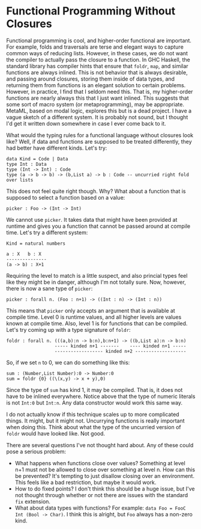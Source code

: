# Functional Programming Without Closures

Functional programming is cool, and higher-order functional are important.
For example, folds and traversals are terse and elegant ways to capture
common ways of reducing lists. However, in these cases, we do not want the
compiler to actually pass the closure to a function. In GHC Haskell, the
standard library has compiler hints that ensure that `foldr`, `map`, and
similar functions are always inlined. This is not behavior that is always
desirable, and passing around closures, storing them inside of data types,
and returning them from functions is an elegant solution to certain problems.
However, in practice, I find that I seldom need this. That is, my higher-order
functions are nearly always this that I just want inlined. This suggests
that some sort of macro system (or metaprogramming), may be appropriate.
MetaML, based on modal logic, explores this but is a dead project. I have
a vague sketch of a different system. It is probably not sound, but I
thought I'd get it written down somewhere in case I ever come back to it.

What would the typing rules for a functional language without closures
look like? Well, if data and functions are supposed to be treated
differently, they had better have different kinds. Let's try:

    data Kind = Code | Data
    type Int : Data
    type (Int -> Int) : Code
    type (a -> b -> b) -> (b,List a) -> b : Code -- uncurried right fold over lists

This does not feel quite right though. Why? What about a function that
is supposed to select a function based on a value:

    picker : Foo -> (Int -> Int)

We cannot use `picker`. It takes data that might have been provided at
runtime and gives you a function that cannot be passed around at compile time.
Let's try a different system:

    Kind = natural numbers

    a : X   b : X
    ---------------
    (a -> b) : X+1

Requiring the level to match is a little suspect, and also princial types feel
like they might be in danger, although I'm not totally sure. Now, however, there
is now a sane type of `picker`:

    picker : forall n. (Foo : n+1) -> ((Int : n) -> (Int : n))

This means that `picker` only accepts an argument that is available at
compile time. Level 0 is runtime values, and all higher levels are
values known at compile time. Also, level 1 is for functions that
can be compiled. Let's try coming up with a type signature of `foldr`:

    foldr : forall n. (((a,b):n -> b:n),b:n+1) -> ((b,List a):n -> b:n)
                      ----- kinded n+1 -------    ---- kinded n+1 -----
                      ------------------ kinded n+2 -------------------

So, if we set `n` to 0, we can do something like this:

    sum : (Number,List Number):0 -> Number:0
    sum = foldr {0} ((\(x,y) -> x + y),0)

Since the type of `sum` has kind 1, it may be compiled. That is, it does not
have to be inlined everywhere. Notice above that the type of numeric literals
is not `Int:0` but `Int:n`. Any data constructor would work this same way.

I do not actually know if this technique scales up to more complicated things.
It might, but it might not. Uncurrying functions is really important when
doing this. Think about what the type of the uncurried version of `foldr`
would have looked like. Not good.

There are several questions I've not thought hard about. Any of these could
pose a serious problem:

* What happens when functions close over values? Something at level n+1
  must not be allowed to close over something at level n. How can this
  be prevented? It's tempting to just disallow closing over an environment.
  This feels like a bad restriction, but maybe it would work.
* How to do fixed points? I don't think this should be a huge issue, but
  I've not thought through whether or not there are issues with the
  standard `fix` extension.
* What about data types with functions? For example:
  `data Foo = FooC Int (Bool -> Char)`. I think this is alright, but
  `Foo` always has a non-zero kind.
